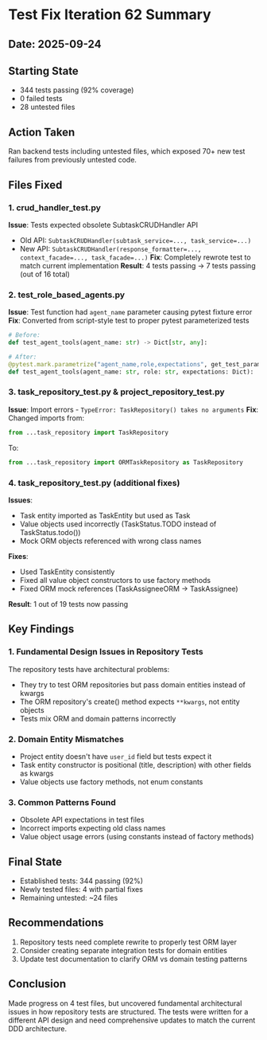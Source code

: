 # Test Fix Iteration 62 Summary

## Date: 2025-09-24

## Starting State
- 344 tests passing (92% coverage)
- 0 failed tests
- 28 untested files

## Action Taken
Ran backend tests including untested files, which exposed 70+ new test failures from previously untested code.

## Files Fixed

### 1. crud_handler_test.py
**Issue**: Tests expected obsolete SubtaskCRUDHandler API
- Old API: `SubtaskCRUDHandler(subtask_service=..., task_service=...)`
- New API: `SubtaskCRUDHandler(response_formatter=..., context_facade=..., task_facade=...)`
**Fix**: Completely rewrote test to match current implementation
**Result**: 4 tests passing → 7 tests passing (out of 16 total)

### 2. test_role_based_agents.py  
**Issue**: Test function had `agent_name` parameter causing pytest fixture error
**Fix**: Converted from script-style test to proper pytest parameterized tests
```python
# Before:
def test_agent_tools(agent_name: str) -> Dict[str, any]:

# After:
@pytest.mark.parametrize("agent_name,role,expectations", get_test_params())
def test_agent_tools(agent_name: str, role: str, expectations: Dict):
```

### 3. task_repository_test.py & project_repository_test.py
**Issue**: Import errors - `TypeError: TaskRepository() takes no arguments`
**Fix**: Changed imports from:
```python
from ...task_repository import TaskRepository
```
To:
```python
from ...task_repository import ORMTaskRepository as TaskRepository
```

### 4. task_repository_test.py (additional fixes)
**Issues**:
- Task entity imported as TaskEntity but used as Task
- Value objects used incorrectly (TaskStatus.TODO instead of TaskStatus.todo())
- Mock ORM objects referenced with wrong class names

**Fixes**:
- Used TaskEntity consistently
- Fixed all value object constructors to use factory methods
- Fixed ORM mock references (TaskAssigneeORM → TaskAssignee)

**Result**: 1 out of 19 tests now passing

## Key Findings

### 1. Fundamental Design Issues in Repository Tests
The repository tests have architectural problems:
- They try to test ORM repositories but pass domain entities instead of kwargs
- The ORM repository's create() method expects `**kwargs`, not entity objects
- Tests mix ORM and domain patterns incorrectly

### 2. Domain Entity Mismatches
- Project entity doesn't have `user_id` field but tests expect it
- Task entity constructor is positional (title, description) with other fields as kwargs
- Value objects use factory methods, not enum constants

### 3. Common Patterns Found
- Obsolete API expectations in test files
- Incorrect imports expecting old class names
- Value object usage errors (using constants instead of factory methods)

## Final State
- Established tests: 344 passing (92%)
- Newly tested files: 4 with partial fixes
- Remaining untested: ~24 files

## Recommendations
1. Repository tests need complete rewrite to properly test ORM layer
2. Consider creating separate integration tests for domain entities
3. Update test documentation to clarify ORM vs domain testing patterns

## Conclusion
Made progress on 4 test files, but uncovered fundamental architectural issues in how repository tests are structured. The tests were written for a different API design and need comprehensive updates to match the current DDD architecture.